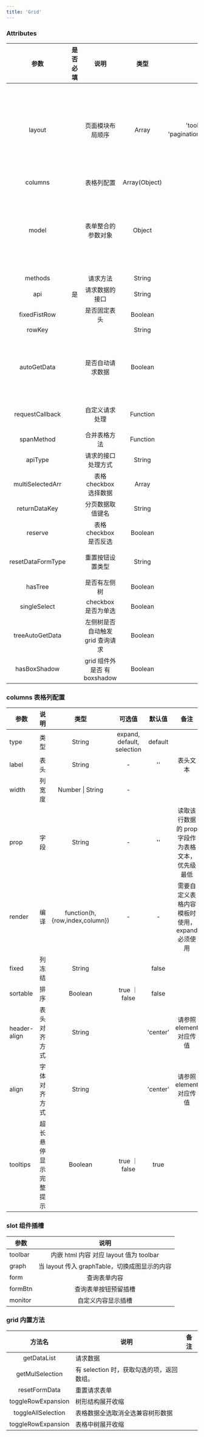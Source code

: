 ```yaml
---
title: 'Grid'
---
```


<ClientOnly>
<template>
<demo-block>
<template #demo-title>基础用法</template>
<template #component-body>
</template>
<template #component-remark>
    <div class="description"></div>
</template>
<template #component-code>

```javascript
<template>
    <import-excel :drag="false" action="http://10.1.231.69:8899/biz/import/batch/upload" :data="{appType:'grgmsSys',bizNo:'10001'}" :on-success="onSuccess" :on-error="onError">
            <div slot="tip">只能上传 Excel 文件</div>
        </import-excel>
</template>
<script>
    import ImportExcel from "@grg/components"
    export default {
        components:{ ImportExcel },
    }
</script>
```

</template>
</demo-block>
</template>

### Attributes

|       参数        | 是否必填 |               说明               |     类型      |                              可选值                              |                   默认值                   |                                               备注                                                |
| :---------------: | :------: | :------------------------------: | :-----------: | :--------------------------------------------------------------: | :----------------------------------------: | :-----------------------------------------------------------------------------------------------: |
|      layout       |          |         页面模块布局顺序         |     Array     | 'toolbar', 'form', 'table', 'pagination'，'graphTable','monitor' | ["form", "toolbar", "table", "pagination"] | 默认是按照 layout 数组给定的顺序渲染（排除 form，form 自动矫正第一个）,传值则按传值的渲染显示内容 |
|      columns      |          |            表格列配置            | Array(Object) |                                -                                 |                     []                     |                                                                                                   |
|       model       |          |        表单整合的参数对象        |    Object     |                                -                                 |                     {}                     |          为支持自动重置，请在使用该参数时添加.sync，重置按钮按照 model 的初始值来重置。           |
|      methods      |          |             请求方法             |    String     |                           'get','post'                           |                   'get'                    |                                                                                                   |
|        api        |    是    |          请求数据的接口          |    String     |                                -                                 |                     ''                     |                                                                                                   |
|   fixedFistRow    |          |           是否固定表头           |    Boolean    |                            true,false                            |                   false                    |                                                                                                   |
|      rowKey       |          |                                  |    String     |                                -                                 |                     -                      |                                                                                                   |
|    autoGetData    |          |         是否自动请求数据         |    Boolean    |                            true,false                            |                    true                    |                    设置为 false 时， 需要手动触发请求，请使用 getDataList 方法                    |
|  requestCallback  |          |          自定义请求处理          |   Function    |                                -                                 |                     -                      |                                      不传则使用默认处理方式                                       |
|    spanMethod     |          |           合并表格方法           |   Function    |                                =                                 |                     -                      |                                                                                                   |
|      apiType      |          |        请求的接口处理方式        |    String     |                          'auth', 'plat'                          |                                            |                                                                                                   |
| multiSelectedArr  |          |      表格 checkbox 选择数据      |     Array     |                                                                  |                                            |                                                                                                   |
|   returnDataKey   |          |         分页数据取值键名         |    String     |                                -                                 |                    page                    |                                                                                                   |
|      reserve      |          |      表格 checkbox 是否反选      |    Boolean    |                           true\|false                            |                                            |                                                                                                   |
| resetDataFormType |          |         重置按钮设置类型         |    String     |                              'init'                              |                     -                      |                                  设为 init，树不默认选中首个节点                                  |
|      hasTree      |          |           是否有左侧树           |    Boolean    |                           true\|false                            |                   false                    |                                                                                                   |
|   singleSelect    |          |       checkbox 是否为单选        |    Boolean    |                           true\|false                            |                   false                    |                                                                                                   |
|  treeAutoGetData  |          | 左侧树是否自动触发 grid 查询请求 |    Boolean    |                          true \| false                           |                    true                    |                                                                                                   |
|   hasBoxShadow    |          |   grid 组件外是否 有 boxshadow   |    Boolean    |                          true \| false                           |                    true                    |                                                                                                   |

### columns 表格列配置

| 参数         |         说明         |              类型              |           可选值           |  默认值  |                       备注                       |
| ------------ | :------------------: | :----------------------------: | :------------------------: | :------: | :----------------------------------------------: |
| type         |         类型         |             String             | expand, default, selection | default  |                                                  |
| label        |         表头         |             String             |             -              |    ''    |                     表头文本                     |
| width        |        列宽度        |        Number \| String        |             -              |          |                                                  |
| prop         |         字段         |             String             |             -              |    ''    | 读取该行数据的 prop 字段作为表格文本，优先级最低 |
| render       |         编译         | function(h,{row,index,column}) |             -              |    -     |  需要自定义表格内容模板时使用，expand 必须使用   |
| fixed        |        列冻结        |             String             |                            |  false   |                                                  |
| sortable     |         排序         |            Boolean             |       true ｜ false        |  false   |                                                  |
| header-align |     表头对齐方式     |             String             |                            | 'center' |             请参照 element 对应传值              |
| align        |     字体对齐方式     |             String             |                            | 'center' |             请参照 element 对应传值              |
| tooltips     | 超长悬停显示完整提示 |            Boolean             |       true ｜ false        |   true   |                                                  |

### slot 组件插槽

| 参数    |                     说明                      |
| ------- | :-------------------------------------------: |
| toolbar |    内嵌 html 内容 对应 layout 值为 toolbar    |
| graph   | 当 layout 传入 graphTable，切换成图显示的内容 |
| form    |                 查询表单内容                  |
| formBtn |             查询表单按钮预留插槽              |
| monitor |              自定义内容显示插槽               |

### grid 内置方法

|       方法名       | 说明                                      | 备注 |
| :----------------: | ----------------------------------------- | ---- |
|    getDataList     | 请求数据                                  |      |
|  getMulSelection   | 有 selection 时，获取勾选的项，返回数组。 |      |
|   resetFormData    | 重置请求表单                              |      |
| toggleRowExpansion | 树形结构展开收缩                          |      |
| toggleAllSelection | 表格数据全选取消全选兼容树形数据          |      |
| toggleRowExpansion | 表格中树展开收缩                          |      |

</ClientOnly>
